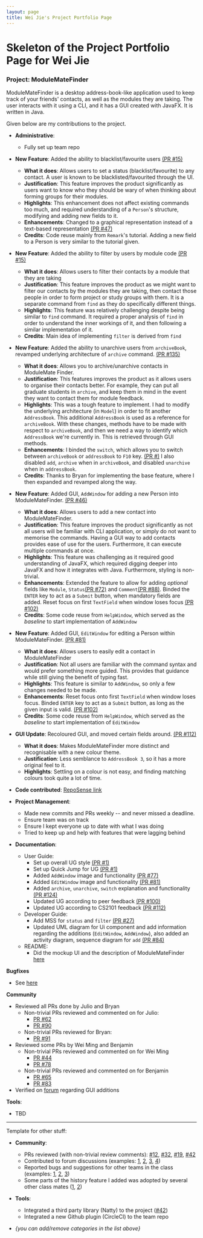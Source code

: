 ```yaml
---
layout: page
title: Wei Jie's Project Portfolio Page
---
```

# Skeleton of the Project Portfolio Page for Wei Jie

### Project: ModuleMateFinder

ModuleMateFinder is a desktop address-book-like application used to keep track of your friends' contacts, as well as the modules they are taking. The user interacts with it using a CLI, and it has a GUI created with JavaFX. It is written in Java.

Given below are my contributions to the project.

- **Administrative**:
  - Fully set up team repo


- **New Feature**: Added the ability to blacklist/favourite users [(PR #15)](https://github.com/AY2122S2-CS2103T-T13-4/tp/pull/15)
  - **What it does**: Allows users to set a status (blacklist/favourite) to any contact. A user is known to be blacklisted/favourited through the UI.
  - **Justification**: This feature improves the product significantly as users want to know who they should be wary of when thinking about forming groups for their modules.
  - **Highlights**: This enhancement does not affect existing commands too much, and required understanding of a `Person`'s structure, modifying and adding new fields to it.
  - **Enhancements**: Changed to a graphical representation instead of a text-based representation [(PR #47)](https://github.com/AY2122S2-CS2103T-T13-4/tp/pull/47)
  - **Credits**: Code reuse mainly from `Remark`'s tutorial. Adding a new field to a Person is very similar to the tutorial given.
  

- **New Feature**: Added the ability to filter by users by module code [(PR #15)](https://github.com/AY2122S2-CS2103T-T13-4/tp/pull/15)
  - **What it does**: Allows users to filter their contacts by a module that they are taking
  - **Justification**: This feature improves the product as we might want to filter our contacts by the modules they are taking, then contact those people in order to form project or study groups with them. It is a separate command from `find` as they do specifically different things.
  - **Highlights**: This feature was relatively challenging despite being similar to `find` command. It required a proper analysis of `find` in order to understand the inner workings of it, and then following a similar implementation of it.
  - **Credits**: Main idea of implementing `filter` is derived from `find`

- **New Feature**: Added the ability to unarchive users from `archiveBook`, revamped underlying architecture of `archive` command. [(PR #135)](https://github.com/AY2122S2-CS2103T-T13-4/tp/pull/135)
  - **What it does**: Allows you to archive/unarchive contacts in ModuleMate Finder.
  - **Justification**: This features improves the product as it allows users to organise their contacts better. For example, they can put all graduate students in `archive`, and keep them in mind in the event they want to contact them for module feedback.
  - **Highlights**: This was a tough feature to implement. I had to modify the underlying architecture (in `Model`) in order to fit another `AddressBook`. This additional `AddressBook` is used as a reference for `archiveBook`. With these changes, methods have to be made with respect to `archiveBook`, and then we need a way to identify which `AddressBook` we're currently in. This is retrieved through GUI methods.
  - **Enhancements**: I binded the `switch`, which allows you to switch between `archiveBook` or `addressBook` to `F10` key. [(PR #)](https://github.com/AY2122S2-CS2103T-T13-4/tp/pull/122) I also disabled `add`, `archive` when in `archiveBook`, and disabled `unarchive` when in `addressBook`.
  - **Credits**: Thanks to Bryan for implementing the base feature, where I then expanded and revamped along the way.

- **New Feature**: Added GUI, `AddWindow` for adding a new Person into ModuleMateFinder. [(PR #46)](https://github.com/AY2122S2-CS2103T-T13-4/tp/pull/46)
  - **What it does**: Allows users to add a new contact into ModuleMateFinder.
  - **Justification**: This feature improves the product significantly as not all users will be familiar with CLI application, or simply do not want to memorise the commands. Having a GUI way to add contacts provides ease of use for the users. Furthermore, it can execute multiple commands at once.
  - **Highlights**: This feature was challenging as it required good understanding of JavaFX, which required digging deeper into JavaFX and how it integrates with Java. Furthermore, styling is non-trivial.
  - **Enhancements**: Extended the feature to allow for adding _optional_ fields like `Module`, `Status`[(PR #72)](https://github.com/AY2122S2-CS2103T-T13-4/tp/pull/72) and `Comment`[(PR #88)](https://github.com/AY2122S2-CS2103T-T13-4/tp/pull/88). Binded the `ENTER` key to act as a `Submit` button, when mandatory fields are added. Reset focus on first `TextField` when window loses focus [(PR #102)](https://github.com/AY2122S2-CS2103T-T13-4/tp/pull/102)
  - **Credits**: Some code reuse from `HelpWindow`, which served as the _baseline_ to start implementation of `AddWindow`


- **New Feature**: Added GUI, `EditWindow` for editing a Person within ModuleMateFinder. [(PR #81)](https://github.com/AY2122S2-CS2103T-T13-4/tp/pull/81)
  - **What it does**: Allows users to easily edit a contact in ModuleMateFinder
  - **Justification**: Not all users are familiar with the command syntax and would prefer something more guided. This provides that guidance while still giving the benefit of typing fast.
  - **Highlights**: This feature is similar to `AddWindow`, so only a few changes needed to be made.
  - **Enhancements**: Reset focus onto first `TextField` when window loses focus. Binded `ENTER` key to act as a `Submit` button, as long as the given input is valid. [(PR #102)](https://github.com/AY2122S2-CS2103T-T13-4/tp/pull/102)
  - **Credits**: Some code reuse from `HelpWindow`, which served as the _baseline_ to start implementation of `EditWindow`
  

- **GUI Update**: Recoloured GUI, and moved certain fields around. [(PR #112)](https://github.com/AY2122S2-CS2103T-T13-4/tp/pull/112)
  - **What it does**: Makes ModuleMateFinder more distinct and recognisable with a new colour theme. 
  - **Justification**: Less semblance to `AddressBook 3`, so it has a more original feel to it.
  - **Highlights**: Settling on a colour is not easy, and finding matching colours took quite a lot of time.

- **Code contributed**: [RepoSense link](https://nus-cs2103-ay2122s2.github.io/tp-dashboard/?search=bakano98&sort=groupTitle&sortWithin=title&timeframe=commit&mergegroup=&groupSelect=groupByRepos&breakdown=true&checkedFileTypes=docs~functional-code~test-code~other&since=2022-02-18&tabOpen=true&tabType=authorship&tabAuthor=bakano98&tabRepo=AY2122S2-CS2103T-T13-4%2Ftp%5Bmaster%5D&authorshipIsMergeGroup=false&authorshipFileTypes=functional-code&authorshipIsBinaryFileTypeChecked=false)
- **Project Management**: 
  - Made new commits and PRs weekly -- and never missed a deadline.
  - Ensure team was on track
  - Ensure I kept everyone up to date with what I was doing
  - Tried to keep up and help with features that were lagging behind

- **Documentation**:
  - User Guide:
    - Set up overall UG style [(PR #1)](https://github.com/AY2122S2-CS2103T-T13-4/tp/commit/1aa81e2c5590653463a84a972c678f447c979a29)
    - Set up Quick Jump for UG [(PR #1)](https://github.com/AY2122S2-CS2103T-T13-4/tp/commit/1aa81e2c5590653463a84a972c678f447c979a29)
    - Added `AddWindow` image and functionality [(PR #77)](https://github.com/AY2122S2-CS2103T-T13-4/tp/pull/77)
    - Added `EditWindow` image and functionality [(PR #81)](https://github.com/AY2122S2-CS2103T-T13-4/tp/pull/81)
    - Added `archive`, `unarchive`, `switch` explanation and functionality [(PR #124)](https://github.com/AY2122S2-CS2103T-T13-4/tp/pull/124)
    - Updated UG according to peer feedback [(PR #100)](https://github.com/AY2122S2-CS2103T-T13-4/tp/pull/100)
    - Updated UG according to CS2101 feedback [(PR #112)](https://github.com/AY2122S2-CS2103T-T13-4/tp/pull/112/commits/f1ec6be1bdb557101201b979c440d769ff4cff61)
  - Developer Guide:
    - Add MSS for `status` and `filter` [(PR #27)](https://github.com/AY2122S2-CS2103T-T13-4/tp/commit/a13e9b086d85dd607421835135e742ff67b542cd)
    - Updated UML diagram for Ui component and add information regarding the additions (`EditWindow`, `AddWindow`), also added an activity diagram, sequence diagram for `add` [(PR #84)](https://github.com/AY2122S2-CS2103T-T13-4/tp/pull/84)
  - README:
    - Did the mockup UI and the description of ModuleMateFinder [here](https://github.com/AY2122S2-CS2103T-T13-4/tp/commit/f054e1d2871e6e5904d473b9203e7874340f0633) 

**Bugfixes**
- See [here](https://github.com/AY2122S2-CS2103T-T13-4/tp/issues?q=assignee%3Abakano98+label%3Atype.Bug+)

**Community**
- Reviewed all PRs done by Julio and Bryan
  - Non-trivial PRs reviewed and commented on for Julio:
    - [PR #62](https://github.com/AY2122S2-CS2103T-T13-4/tp/pull/62)
    - [PR #90](https://github.com/AY2122S2-CS2103T-T13-4/tp/pull/90)
  - Non-trivial PRs reviewed for Bryan:
    - [PR #91](https://github.com/AY2122S2-CS2103T-T13-4/tp/pull/91)
- Reviewed some PRs by Wei Ming and Benjamin
  - Non-trivial PRs reviewed and commented on for Wei Ming
    - [PR #44](https://github.com/AY2122S2-CS2103T-T13-4/tp/pull/44)
    - [PR #78](https://github.com/AY2122S2-CS2103T-T13-4/tp/pull/78)
  - Non-trivial PRs reviewed and commented on for Benjamin
    - [PR #65](https://github.com/AY2122S2-CS2103T-T13-4/tp/pull/65)
    - [PR #83](https://github.com/AY2122S2-CS2103T-T13-4/tp/pull/83)
- Verified on [forum](https://github.com/nus-cs2103-AY2122S2/forum/issues/210) regarding GUI additions

**Tools**:
- TBD

-------------------------------------
Template for other stuff:

* **Community**:
    * PRs reviewed (with non-trivial review comments): [\#12](), [\#32](), [\#19](), [\#42]()
    * Contributed to forum discussions (examples: [1](), [2](), [3](), [4]())
    * Reported bugs and suggestions for other teams in the class (examples: [1](), [2](), [3]())
    * Some parts of the history feature I added was adopted by several other class mates ([1](), [2]())

* **Tools**:
    * Integrated a third party library (Natty) to the project ([\#42]())
    * Integrated a new Github plugin (CircleCI) to the team repo

* _{you can add/remove categories in the list above}_
